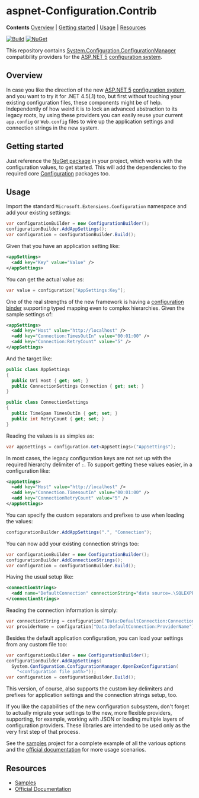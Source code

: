 # aspnet-Configuration.Contrib

**Contents** [Overview][Overview] | [Getting started][GettingStarted] | [Usage][Usage] | [Resources][Resources]

[![Build][BuildBadge]][Build] [![NuGet][NuGetBadge]][NuGet]

This repository contains [System.Configuration.ConfigurationManager][SystemConfigurationConfigurationManager] compatibility providers for the [ASP.NET 5][aspnet] [configuration system][Configuration].

## Overview

In case you like the direction of the new [ASP.NET 5][aspnet] [configuration system][Configuration], and you want to try it for .NET 4.5(.1) too, but first without touching your existing configuration files, these components might be of help. Independently of how weird it is to lock an advanced abstraction to its legacy roots, by using these providers you can easily reuse your current `app.config` or `Web.config` files to wire up the application settings and connection strings in the new system.

## Getting started

Just reference the [NuGet package][NuGet] in your project, which works with the configuration values, to get started. This will add the dependencies to the required core [Configuration][Configuration] packages too.

## Usage

Import the standard `Microsoft.Extensions.Configuration` namespace and add your existing settings:

```csharp
var configurationBuilder = new ConfigurationBuilder();
configurationBuilder.AddAppSettings();
var configuration = configurationBuilder.Build();
```

Given that you have an application setting like:

```xml
<appSettings>
  <add key="Key" value="Value" />
</appSettings>
```

You can get the actual value as:

```csharp
var value = configuration["AppSettings:Key"];
```

One of the real strengths of the new framework is having a [configuration binder][ConfigurationBinder] supporting typed mapping even to complex hierarchies. Given the sample settings of:

```xml
<appSettings>
  <add key="Host" value="http://localhost" />
  <add key="Connection:TimesOutIn" value="00:01:00" />
  <add key="Connection:RetryCount" value="5" />
</appSettings>
```

And the target like:

```csharp
public class AppSettings
{
  public Uri Host { get; set; }
  public ConnectionSettings Connection { get; set; }
}

public class ConnectionSettings
{
  public TimeSpan TimesOutIn { get; set; }
  public int RetryCount { get; set; }
}
```

Reading the values is as simples as:

```csharp
var appSettings = configuration.Get<AppSettings>("AppSettings");
```

In most cases, the legacy configuration keys are not set up with the required hierarchy delimiter of `:`. To support getting these values easier, in a configuration like:

```xml
<appSettings>
  <add key="Host" value="http://localhost" />
  <add key="Connection.TimesoutIn" value="00:01:00" />
  <add key="ConnectionRetryCount" value="5" />
</appSettings>
```

You can specify the custom separators and prefixes to use when loading the values:

```csharp
configurationBuilder.AddAppSettings(".", "Connection");
```

You can now add your existing connection strings too:

```csharp
var configurationBuilder = new ConfigurationBuilder();
configurationBuilder.AddConnectionStrings();
var configuration = configurationBuilder.Build();
```

Having the usual setup like:

```xml
<connectionStrings>
  <add name="DefaultConnection" connectionString="data source=.\SQLEXPRESS;Integrated Security=SSPI;AttachDBFilename=|DataDirectory|aspnetdb.mdf;User Instance=true" providerName="System.Data.SqlClient" />
</connectionStrings>
```

Reading the connection information is simply:

```csharp
var connectionString = configuration["Data:DefaultConnection:ConnectionString"];
var providerName = configuration["Data:DefaultConnection:ProviderName"];
```

Besides the default application configuration, you can load your settings from any custom file too:

```csharp
var configurationBuilder = new ConfigurationBuilder();
configurationBuilder.AddAppSettings(
  System.Configuration.ConfigurationManager.OpenExeConfiguration(
    "<configuration file path>"));
var configuration = configurationBuilder.Build();
```

This version, of course, also supports the custom key delimiters and prefixes for application settings and the connection strings setup, too.

If you like the capabilities of the new configuration subsystem, don't forget to actually migrate your settings to the new, more flexible providers, supporting, for example, working with JSON or loading multiple layers of configuration providers. These libraries are intended to be used only as the very first step of that process.

See the [samples][Samples] project for a complete example of all the various options and the [official documentation][Documentation] for more usage scenarios.

## Resources

* [Samples][Samples]
* [Official Documentation][Documentation]

[Overview]: #overview
[GettingStarted]: #getting-started
[Usage]: #usage
[Resources]: #resources
[BuildBadge]: https://img.shields.io/appveyor/ci/gusztavvargadr/aspnet-configuration-configurationmanager.svg
[Build]: https://ci.appveyor.com/project/gusztavvargadr/aspnet-configuration-configurationmanager
[NuGetBadge]: https://img.shields.io/nuget/v/Microsoft.Extensions.Configuration.Contrib.GV.ConfigurationManager.svg
[NuGet]: https://www.nuget.org/packages/Microsoft.Extensions.Configuration.Contrib.GV.ConfigurationManager
[SystemConfigurationConfigurationManager]: https://msdn.microsoft.com/en-us/library/system.configuration.configurationmanager(v=vs.110).aspx
[aspnet]: https://github.com/aspnet
[Configuration]: https://github.com/aspnet/Configuration
[ConfigurationBinder]: https://www.nuget.org/packages/Microsoft.Extensions.Configuration.Binder
[Samples]: samples/Samples.Host
[Documentation]: https://docs.asp.net/en/latest/fundamentals/configuration.html
